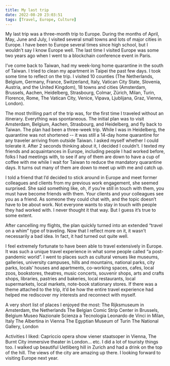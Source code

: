 ```yaml
---
title: My last trip
date: 2022-08-20 23:03:51
tags: [Travel, Europe, Culture]
---
```


My last trip was a three-month trip to Europe. During the months of April, May, June and July, I visited several small towns and lots of major cities in Europe. I have been to Europe several times since high school, but I wouldn’t say I know Europe well. The last time I visited Europe was some two years ago when I went to a blockchain conference event in Paris.

I’ve come back to Taiwan, had my week-long home quarantine in the south of Taiwan. I tried to clean my apartment in Taipei the past few days. I took some time to reflect on the trip. I visited 10 counties (The Netherlands, Belgium, Germany, France, Switzerland, Italy, Vatican City State, Slovenia, Austria, and the United Kingdom), 18 towns and cities (Amsterdam, Brussels, Aachen, Heidelberg, Strasbourg, Colmar, Zürich, Milan, Turin, Florence, Rome, The Vatican City, Venice, Vipava, Ljublijana, Graz, Vienna, London).

The most thrilling part of the trip was, for the first time I traveled without an itinerary. Everything was spontaneous. The initial plan was to visit Amsterdam, Belgium, Aachen, Strasbourg, and Heidelberg, and fly back to Taiwan. The plan had been a three-week trip. While I was in Heidelberg, the quarantine was not shortened -- it was still a 14-day home quarantine for any traveler arriving from outside Taiwan. I asked myself whether I could tolerate it. After 2 seconds thinking about it, I decided I couldn’t. I texted my friends and acquaintances in Europe, including people I had worked before, folks I had meetings with, to see if any of them are down to have a cup of coffee with me while I wait for Taiwan to reduce the mandatory quarantine days. It turns out many of them are down to meet up with me and catch up.

I told a friend that I’d decided to stick around in Europe and meet former colleagues and clients from my previous work engagement, she seemed surprised. She said something like, oh, if you’re still in touch with them, you must have become friends with them. Your clients and your colleagues see you as a friend. As someone they could chat with, and the topic doesn’t have to be about work. Not everyone wants to stay in touch with people they had worked with. I never thought it that way. But I guess it’s true to some extent.

After cancelling my flights, the plan quickly turned into an extended “travel on a whim” type of traveling. Now that I reflect more on it, it wasn’t necessarily a bad idea. In fact, it had turned out quite well.

I feel extremely fortunate to have been able to travel extensively in Europe. It was such a unique travel experience in what some people called “a post-pandemic world”. I went to places such as cultural venues like museums, galleries, university campuses, hills and mountains, national parks, city parks, locals’ houses and apartments, co-working spaces, cafes, local zoos, bookstores, theatres, music concerts, souvenir shops, arts and crafts shops, libraries, pastries and bakeries, local restaurants, local supermarkets, local markets, note-book stationary stores. If there was a theme attached to the trip, it’d be how the entire travel experience had helped me rediscover my interests and reconnect with myself.

A very short list of places I enjoyed the most:
The Rijksmuseum in Amsterdam, the Netherlands
The Belgian Comic Strip Center in Brussels, Belgium
Museo Nazionale Scienza a Tecnologia Leonardo de Vinci in Milan, Italy
The Albertina in Vienna
The Egyptian Museum of Turin
The National Gallery, London

Activities I liked: Capriccio opera show viener staatsoper in Vienna, The Burnt City immersive theater in London... etc. I did a lot of touristy things too. I walked up beautiful Uetliberg hill in Zurich and had a drink on the top of the hill. The views of the city are amazing up there. I looking forward to visiting Europe next year.
